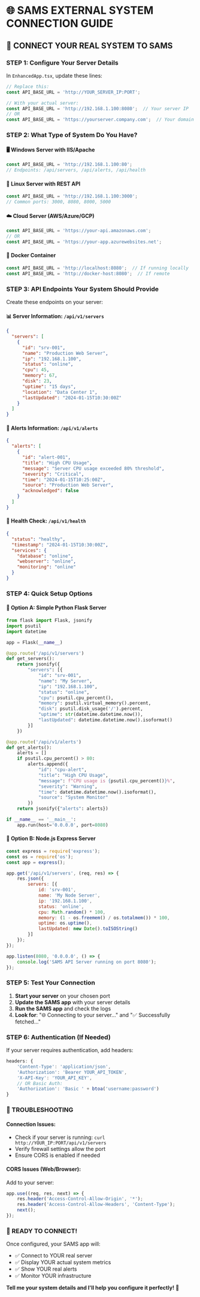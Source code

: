 # 🌐 SAMS EXTERNAL SYSTEM CONNECTION GUIDE

## 🎯 CONNECT YOUR REAL SYSTEM TO SAMS

### **STEP 1: Configure Your Server Details**

In `EnhancedApp.tsx`, update these lines:

```javascript
// Replace this:
const API_BASE_URL = 'http://YOUR_SERVER_IP:PORT';

// With your actual server:
const API_BASE_URL = 'http://192.168.1.100:8080';  // Your server IP
// OR
const API_BASE_URL = 'https://yourserver.company.com';  // Your domain
```

### **STEP 2: What Type of System Do You Have?**

#### **🖥️ Windows Server with IIS/Apache**
```javascript
const API_BASE_URL = 'http://192.168.1.100:80';
// Endpoints: /api/servers, /api/alerts, /api/health
```

#### **🐧 Linux Server with REST API**
```javascript
const API_BASE_URL = 'http://192.168.1.100:3000';
// Common ports: 3000, 8080, 8000, 5000
```

#### **☁️ Cloud Server (AWS/Azure/GCP)**
```javascript
const API_BASE_URL = 'https://your-api.amazonaws.com';
// OR
const API_BASE_URL = 'https://your-app.azurewebsites.net';
```

#### **🐳 Docker Container**
```javascript
const API_BASE_URL = 'http://localhost:8080';  // If running locally
const API_BASE_URL = 'http://docker-host:8080';  // If remote
```

### **STEP 3: API Endpoints Your System Should Provide**

Create these endpoints on your server:

#### **📊 Server Information: `/api/v1/servers`**
```json
{
  "servers": [
    {
      "id": "srv-001",
      "name": "Production Web Server",
      "ip": "192.168.1.100",
      "status": "online",
      "cpu": 45,
      "memory": 67,
      "disk": 23,
      "uptime": "15 days",
      "location": "Data Center 1",
      "lastUpdated": "2024-01-15T10:30:00Z"
    }
  ]
}
```

#### **🚨 Alerts Information: `/api/v1/alerts`**
```json
{
  "alerts": [
    {
      "id": "alert-001",
      "title": "High CPU Usage",
      "message": "Server CPU usage exceeded 80% threshold",
      "severity": "Critical",
      "time": "2024-01-15T10:25:00Z",
      "source": "Production Web Server",
      "acknowledged": false
    }
  ]
}
```

#### **💓 Health Check: `/api/v1/health`**
```json
{
  "status": "healthy",
  "timestamp": "2024-01-15T10:30:00Z",
  "services": {
    "database": "online",
    "webserver": "online",
    "monitoring": "online"
  }
}
```

### **STEP 4: Quick Setup Options**

#### **🚀 Option A: Simple Python Flask Server**
```python
from flask import Flask, jsonify
import psutil
import datetime

app = Flask(__name__)

@app.route('/api/v1/servers')
def get_servers():
    return jsonify({
        "servers": [{
            "id": "srv-001",
            "name": "My Server",
            "ip": "192.168.1.100",
            "status": "online",
            "cpu": psutil.cpu_percent(),
            "memory": psutil.virtual_memory().percent,
            "disk": psutil.disk_usage('/').percent,
            "uptime": str(datetime.datetime.now()),
            "lastUpdated": datetime.datetime.now().isoformat()
        }]
    })

@app.route('/api/v1/alerts')
def get_alerts():
    alerts = []
    if psutil.cpu_percent() > 80:
        alerts.append({
            "id": "cpu-alert",
            "title": "High CPU Usage",
            "message": f"CPU usage is {psutil.cpu_percent()}%",
            "severity": "Warning",
            "time": datetime.datetime.now().isoformat(),
            "source": "System Monitor"
        })
    return jsonify({"alerts": alerts})

if __name__ == '__main__':
    app.run(host='0.0.0.0', port=8080)
```

#### **🚀 Option B: Node.js Express Server**
```javascript
const express = require('express');
const os = require('os');
const app = express();

app.get('/api/v1/servers', (req, res) => {
    res.json({
        servers: [{
            id: 'srv-001',
            name: 'My Node Server',
            ip: '192.168.1.100',
            status: 'online',
            cpu: Math.random() * 100,
            memory: (1 - os.freemem() / os.totalmem()) * 100,
            uptime: os.uptime(),
            lastUpdated: new Date().toISOString()
        }]
    });
});

app.listen(8080, '0.0.0.0', () => {
    console.log('SAMS API Server running on port 8080');
});
```

### **STEP 5: Test Your Connection**

1. **Start your server** on your chosen port
2. **Update the SAMS app** with your server details
3. **Run the SAMS app** and check the logs
4. **Look for**: "🌐 Connecting to your server..." and "✅ Successfully fetched..."

### **STEP 6: Authentication (If Needed)**

If your server requires authentication, add headers:

```javascript
headers: {
    'Content-Type': 'application/json',
    'Authorization': 'Bearer YOUR_API_TOKEN',
    'X-API-Key': 'YOUR_API_KEY',
    // OR Basic Auth:
    'Authorization': 'Basic ' + btoa('username:password')
}
```

### **🔧 TROUBLESHOOTING**

#### **Connection Issues:**
- Check if your server is running: `curl http://YOUR_IP:PORT/api/v1/servers`
- Verify firewall settings allow the port
- Ensure CORS is enabled if needed

#### **CORS Issues (Web/Browser):**
Add to your server:
```javascript
app.use((req, res, next) => {
    res.header('Access-Control-Allow-Origin', '*');
    res.header('Access-Control-Allow-Headers', 'Content-Type');
    next();
});
```

### **📱 READY TO CONNECT!**

Once configured, your SAMS app will:
- ✅ Connect to YOUR real server
- ✅ Display YOUR actual system metrics  
- ✅ Show YOUR real alerts
- ✅ Monitor YOUR infrastructure

**Tell me your system details and I'll help you configure it perfectly!** 🚀
